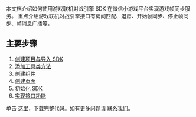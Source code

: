 本文档介绍如何使用游戏联机对战引擎 SDK 在微信小游戏平台实现游戏帧同步服务。
重点介绍游戏联机对战引擎接口有房间匹配、退房、开始帧同步、停止帧同步、帧消息广播等。

## 主要步骤
1. [创建项目与导入 SDK](https://cloud.tencent.com/document/product/1038/33532)
2. [添加工具类方法](https://cloud.tencent.com/document/product/1038/33533)
3. [创建组件](https://cloud.tencent.com/document/product/1038/33534)
4. [创建页面](https://cloud.tencent.com/document/product/1038/33535)
5. [ 初始化 SDK](https://cloud.tencent.com/document/product/1038/33536)
6. [实现接口功能](https://cloud.tencent.com/document/product/1038/33537)


单击 [这里](https://mgobe-1258556906.cos.ap-shanghai.myqcloud.com/HelloWorld.zip)，下载完整代码。如有更多问题请 [联系我们](https://cloud.tencent.com/document/product/1038/33359)。

